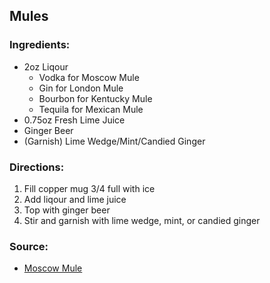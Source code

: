 ## Mules

### Ingredients:

* 2oz Liqour
    * Vodka for Moscow Mule
    * Gin for London Mule
    * Bourbon for Kentucky Mule
    * Tequila for Mexican Mule
* 0.75oz Fresh Lime Juice
* Ginger Beer
* (Garnish) Lime Wedge/Mint/Candied Ginger

### Directions:
1. Fill copper mug 3/4 full with ice
2. Add liqour and lime juice
3. Top with ginger beer
4. Stir and garnish with lime wedge, mint, or candied ginger

### Source:
* [Moscow Mule](https://www.liquor.com/recipes/moscow-mule/)